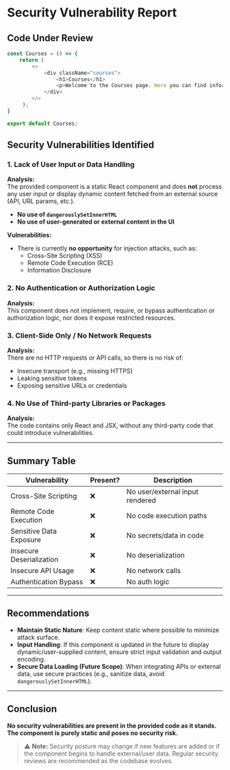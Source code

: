 # Security Vulnerability Report

## Code Under Review

```javascript
const Courses = () => {
    return (
        <>
            <div className="courses">
                <h1>Courses</h1>
                <p>Welcome to the Courses page. Here you can find information about the courses we offer.</p>
            </div>
        </>
     );
}

export default Courses;
```

## Security Vulnerabilities Identified

### 1. Lack of User Input or Data Handling

**Analysis:**  
The provided component is a static React component and does **not** process any user input or display dynamic content fetched from an external source (API, URL params, etc.).

- **No use of `dangerouslySetInnerHTML`**
- **No use of user-generated or external content in the UI**

**Vulnerabilities:**
- There is currently **no opportunity** for injection attacks, such as:
  - Cross-Site Scripting (XSS)
  - Remote Code Execution (RCE)
  - Information Disclosure

### 2. No Authentication or Authorization Logic

**Analysis:**  
This component does not implement, require, or bypass authentication or authorization logic, nor does it expose restricted resources.

### 3. Client-Side Only / No Network Requests

**Analysis:**  
There are no HTTP requests or API calls, so there is no risk of:
- Insecure transport (e.g., missing HTTPS)
- Leaking sensitive tokens
- Exposing sensitive URLs or credentials

### 4. No Use of Third-party Libraries or Packages

**Analysis:**  
The code contains only React and JSX, without any third-party code that could introduce vulnerabilities.

---

## Summary Table

| Vulnerability            | Present? | Description             |
|--------------------------|----------|-------------------------|
| Cross-Site Scripting     | ❌        | No user/external input rendered |
| Remote Code Execution    | ❌        | No code execution paths        |
| Sensitive Data Exposure  | ❌        | No secrets/data in code        |
| Insecure Deserialization | ❌        | No deserialization            |
| Insecure API Usage       | ❌        | No network calls              |
| Authentication Bypass    | ❌        | No auth logic                 |

---

## Recommendations

- **Maintain Static Nature**: Keep content static where possible to minimize attack surface.
- **Input Handling**: If this component is updated in the future to display dynamic/user-supplied content, ensure strict input validation and output encoding.
- **Secure Data Loading (Future Scope)**: When integrating APIs or external data, use secure practices (e.g., sanitize data, avoid `dangerouslySetInnerHTML`).

---

## Conclusion

**No security vulnerabilities are present in the provided code as it stands. The component is purely static and poses no security risk.**

> ⚠️ **Note:** Security posture may change if new features are added or if the component begins to handle external/user data. Regular security reviews are recommended as the codebase evolves.